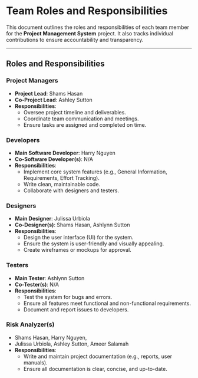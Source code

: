 # Team Roles and Responsibilities

This document outlines the roles and responsibilities of each team member for the **Project Management System** project. It also tracks individual contributions to ensure accountability and transparency.

---

## Roles and Responsibilities

### Project Managers
- **Project Lead**: Shams Hasan
- **Co-Project Lead**: Ashley Sutton
- **Responsibilities**:
  - Oversee project timeline and deliverables.
  - Coordinate team communication and meetings.
  - Ensure tasks are assigned and completed on time.

### Developers
- **Main Software Developer**: Harry Nguyen
- **Co-Software Developer(s)**: N/A
- **Responsibilities**:
  - Implement core system features (e.g., General Information, Requirements, Effort Tracking).
  - Write clean, maintainable code.
  - Collaborate with designers and testers.

### Designers
- **Main Designer**: Julissa Urbiola
- **Co-Designer(s)**: Shams Hasan, Ashlynn Sutton
- **Responsibilities**:
  - Design the user interface (UI) for the system.
  - Ensure the system is user-friendly and visually appealing.
  - Create wireframes or mockups for approval.

### Testers
- **Main Tester**: Ashlynn Sutton
- **Co-Tester(s)**: N/A
- **Responsibilities**:
  - Test the system for bugs and errors.
  - Ensure all features meet functional and non-functional requirements.
  - Document and report issues to developers.

### Risk Analyzer(s)
- Shams Hasan, Harry Nguyen,
- Julissa Urbiola, Ashley Sutton, Ameer Salamah
- **Responsibilities**:
  - Write and maintain project documentation (e.g., reports, user manuals).
  - Ensure all documentation is clear, concise, and up-to-date.
